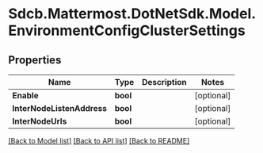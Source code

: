 # Sdcb.Mattermost.DotNetSdk.Model.EnvironmentConfigClusterSettings
## Properties

Name | Type | Description | Notes
------------ | ------------- | ------------- | -------------
**Enable** | **bool** |  | [optional] 
**InterNodeListenAddress** | **bool** |  | [optional] 
**InterNodeUrls** | **bool** |  | [optional] 

[[Back to Model list]](../README.md#documentation-for-models) [[Back to API list]](../README.md#documentation-for-api-endpoints) [[Back to README]](../README.md)

